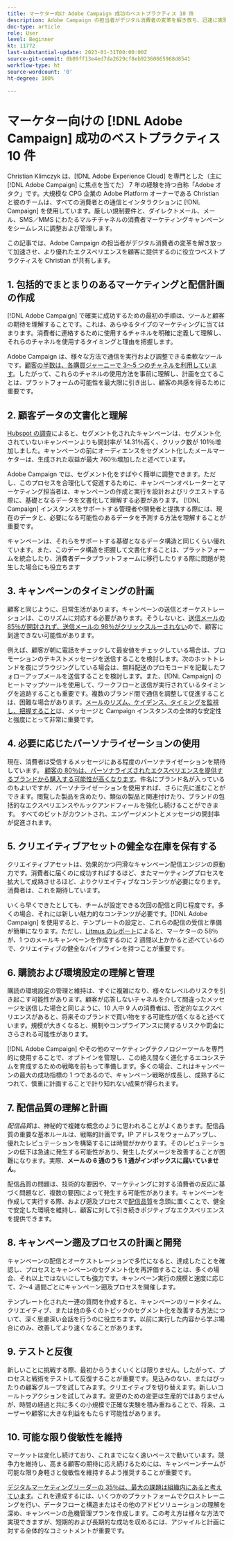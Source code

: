 ```yaml
---
title: マーケター向け Adobe Campaign 成功のベストプラクティス 10 件
description: Adobe Campaign の担当者がデジタル消費者の変革を解き放ち、迅速に実現し、顧客により優れたエクスペリエンスを提供するのに役立つベストプラクティス 10 件について説明します。
doc-type: article
role: User
level: Beginner
kt: 11772
last-substantial-update: 2023-01-31T00:00:00Z
source-git-commit: 0b09ff13e4ed7da2629cf8eb92360665968d8541
workflow-type: ht
source-wordcount: '0'
ht-degree: 100%

---
```



# マーケター向けの [!DNL Adobe Campaign] 成功のベストプラクティス 10 件

Christian Klimczyk は、[!DNL Adobe Experience Cloud] を専門とした（主に [!DNL Adobe Campaign] に焦点を当てた） 7 年の経験を持つ自称「Adobe オタク」です。大規模な CPG 企業の Adobe Platform オーナーである Christian と彼のチームは、すべての消費者との通信とインタラクションに [!DNL Campaign] を使用しています。厳しい規制要件と、ダイレクトメール、メール、SMS／MMS にわたるマルチチャネルの消費者マーケティングキャンペーンをシームレスに調整および管理します。

この記事では、Adobe Campaign の担当者がデジタル消費者の変革を解き放って加速させ、より優れたエクスペリエンスを顧客に提供するのに役立つベストプラクティスを Christian が共有します。


## 1. 包括的でまとまりのあるマーケティングと配信計画の作成

[!DNL Adobe Campaign] で確実に成功するための最初の手順は、ツールと顧客の期待を理解することです。これは、あらゆるタイプのマーケティングに当てはまります。消費者に連絡するために使用するチャネルを明確に定義して理解し、それらのチャネルを使用するタイミングと理由を把握します。

Adobe Campaign は、様々な方法で通信を実行および調整できる柔軟なツールです。[顧客の半数は、各購買ジャーニーで 3～5 つのチャネルを利用しています](https://www.mckinsey.com/capabilities/operations/our-insights/redefine-the-omnichannel-approach-focus-on-what-truly-matters)。したがって、これらのチャネルの使用方法を事前に理解し、計画を立てることは、プラットフォームの可能性を最大限に引き出し、顧客の共感を得るために重要です。

## 2. 顧客データの文書化と理解

<!-- Sandra, this paragraph opens as if it's going to discuss the advantages of segmentation, but it left me hanging. So, I hit the Hubspot link and dug into it a bit, and it seemed to me like the juicy information is this quote: 

"A study by Hubspot revealed that 30% of the marketers who participated in it used market segmentation techniques to improve email engagement. Segmented campaigns had 14.31% higher open rates and saw 101% more clicks than non-segmented campaigns.

"Email marketers who segmented their audience before campaigning stated that the revenue generated increased to up to 760%. Targeted and segmented emails bring in 58% of all revenue." [Link](https://www.notifyvisitors.com/blog/segmentation-statistics/) 

I added that second paragraph about 760% revenue and broke up the rest of the section, touched it up to help make the Hubspot example a little more impactful. If I altered this section too much, you can reject the change. It didn't have mistakes, but it felt like it didn't tie the segment example strongly enough to the point about data design. See if this is okay...-->

[Hubspot の調査](https://www.linkedin.com/pulse/customer-segmentation-effective-b2b-business-industry-sabreen)によると、セグメント化されたキャンペーンは、セグメント化されていないキャンペーンよりも開封率が 14.31％高く、クリック数が 101％増加しました。キャンペーンの前にオーディエンスをセグメント化したメールマーケターは、生成された収益が最大 760％増加したと述べています。

Adobe Campaign では、セグメント化をすばやく簡単に調整できます。ただし、このプロセスを合理化して促進するために、キャンペーンオペレーターとマーケティング担当者は、キャンペーンの作成と実行を設計およびリクエストする際に、基礎となるデータを文書化して理解する必要があります。 [!DNL Campaign] インスタンスをサポートする管理者や開発者と提携する際には、現在のデータと、必要になる可能性のあるデータを予測する方法を理解することが重要です。

キャンペーンは、それらをサポートする基礎となるデータ構造と同じくらい優れています。また、このデータ構造を把握して文書化することは、プラットフォームを統合したり、消費者データプラットフォームに移行したりする際に問題が発生した場合にも役立ちます

## 3. キャンペーンのタイミングの計画

顧客と同じように、日常生活があります。キャンペーンの送信とオーケストレーションは、このリズムに対応する必要があります。そうしないと、[送信メールの 85％が開封されず、送信メールの 98％がクリックスルーされない](https://www.validity.com/resource-center/state-of-email-2021/)ので、顧客に到達できない可能性があります。

例えば、顧客が朝に電話をチェックして最安値をチェックしている場合は、プロモーションのテキストメッセージを送信することを検討します。次のホットトレンドを夜にブラウジングしている場合は、無料配送のプロモコードを記載したフォローアップメールを送信することを検討します。また、[!DNL Campaign] のヒートマップツールを使用して、ワークフローと送信が実行されているタイミングを追跡することも重要です。複数のブランド間で通信を調整して促進することは、困難な場合があります。[メールのリズム、ケイデンス、タイミングを監視し、把握すること](https://experienceleaguecommunities.adobe.com/t5/adobe-campaign-classic-blogs/predictive-send-time-optimization-with-adobe-campaign/ba-p/561554?profile.language=ja)は、メッセージと Campaign インスタンスの全体的な安定性と強度にとって非常に重要です。

## 4. 必要に応じたパーソナライゼーションの使用

現在、消費者は受信するメッセージにある程度のパーソナライゼーションを期待しています。 [顧客の 80％は、パーソナライズされたエクスペリエンスを提供するブランドから購入する可能性が高くなります](https://us.epsilon.com/power-of-me)。件名にブランド名が入っているのもよいですが、パーソナライゼーションを使用すれば、さらに先に進むことができます。閲覧した製品を含めたり、類似の製品と関連付けたり、ブランドの包括的なエクスペリエンスやルックアンドフィールを強化し続けることができます。 すべてのビットがカウントされ、エンゲージメントとメッセージの開封率が促進されます。

## 5. クリエイティブアセットの健全な在庫を保有する

クリエイティブアセットは、効果的かつ円滑なキャンペーン配信エンジンの原動力です。消費者に届くのに成功すればするほど、またマーケティングプロセスを拡大して成熟させるほど、よりクリエイティブなコンテンツが必要になります。消費者は、これを期待しています。

いくら早くできたとしても、チームが設定できる次回の配信と同じ程度です。多くの場合、それには新しい魅力的なコンテンツが必要です。[!DNL Adobe Campaign] を使用すると、テンプレートの設定と、これらの配信の受信と準備が簡単になります。ただし、[Litmus のレポート](https://www.litmus.com/resources/state-of-email/)によると、マーケターの 58％が、1 つのメールキャンペーンを作成するのに 2 週間以上かかると述べているので、クリエイティブの健全なパイプラインを持つことが重要です。

## 6. 購読および環境設定の理解と管理

購読の環境設定の管理と維持は、すぐに複雑になり、様々なレベルのリスクを引き起こす可能性があります。顧客が応答しないチャネルを介して間違ったメッセージを送信した場合と同じように、10 人中 9 人の消費者は、否定的なエクスペリエンスがあると、将来そのブランドで買い物をする可能性が低くなると述べています。規模が大きくなると、規制やコンプライアンスに関するリスクや罰金にさらされる可能性があります。

[!DNL Adobe Campaign] やその他のマーケティングテクノロジーツールを専門的に使用することで、オプトインを管理し、この絶え間なく進化するエコシステムを育成するための戦略を前もって準備します。多くの場合、これはキャンペーンの最大の成功指標の 1 つであるので、キャンペーン戦略が成長し、成熟するにつれて、慎重に計画することで計り知れない成果が得られます。

## 7. 配信品質の理解と計画

_配信品質_&#x200B;は、神秘的で複雑な概念のように思われることがよくあります。配信品質の重要な基本ルールは、戦略的計画です。IP アドレスをウォームアップし、優れたレピュテーションを構築するには時間がかかります。そのレピュテーションの低下は急速に発生する可能性があり、発生したダメージを改善することが困難になります。実際、**メールの 6 通のうち 1 通がインボックスに届いていません**。

配信品質の問題は、技術的な要因や、マーケティングに対する消費者の反応に基づく問題など、複数の要因によって発生する可能性があります。キャンペーンを作成して実行する際、および遡及プロセスで[配信品質](https://business.adobe.com/jp/products/campaign/email-deliverability.html)を念頭に置くことで、健全で安定した環境を維持し、顧客に対して引き続きポジティブなエクスペリエンスを提供できます。

## 8. キャンペーン遡及プロセスの計画と開発

キャンペーンの配信とオーケストレーションで多忙になると、達成したことを確認し、プロセスとキャンペーンのセグメント化を再評価することは、多くの場合、それ以上ではないにしても強力です。キャンペーン実行の規模と速度に応じて、2～4 週間ごとにキャンペーン遡及プロセスを開催します。

テンプレート化された一連の質問を作成すると、キャンペーンのリードタイム、クリエイティブ、または他の多くのトピックのセグメント化を改善する方法について、深く思慮深い会話を行うのに役立ちます。以前に実行した内容から学ぶ場合にのみ、改善してより速くなることがあります。

## 9. テストと反復

新しいことに挑戦する際、最初からうまくいくとは限りません。したがって、プロセスと戦術をテストして反復することが重要です。見込みのない、またはぴったりの顧客グループを試してみます。クリエイティブを切り替えます。新しいコールトゥアクションを試してみます。変更のための変更は生産的ではありませんが、時間の経過と共に多くの小規模で正確な実験を積み重ねることで、将来、ユーザーや顧客に大きな利益をもたらす可能性があります。

## 10. 可能な限り俊敏性を維持

マーケットは変化し続けており、これまでになく速いペースで動いています。競争力を維持し、高まる顧客の期待に応え続けるためには、キャンペーンチームが可能な限り身軽さと俊敏性を維持するよう推奨することが重要です。

[デジタルマーケティングリーダーの 35％は、最大の課題は組織内にあると考えています](https://www.gartner.com/en/newsroom/press-releases/gartner-says-35--of-digital-marketing-leaders-believe-the-bigges)。これを達成するには、いくつかのプラットフォームでクロストレーニングを行い、データフローと構造またはその他のアドビソリューションの理解を深め、キャンペーンの危機管理プランを作成します。この考え方は様々な方法で実現できますが、短期的および長期的な成功を収めるには、アジャイルと計画に対する全体的なコミットメントが重要です。

